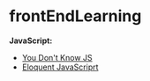 # frontEndLearning

**JavaScript:**

- [You Don't Know JS](https://github.com/getify/You-Dont-Know-JS)
- [Eloquent JavaScriprt](http://eloquentjavascript.net/)

